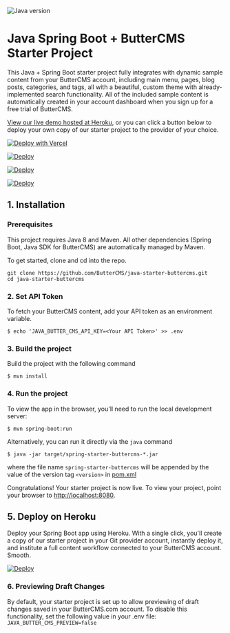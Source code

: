 ![Java version](https://img.shields.io/badge/Java-8-red)

# Java Spring Boot +  ButterCMS Starter Project

This Java + Spring Boot starter project fully integrates with dynamic sample 
content from your ButterCMS account, including main menu, pages, blog posts, 
categories, and tags, all with a beautiful, custom theme with already-implemented 
search functionality. All of the included sample content is automatically created 
in your account dashboard when you sign up for a free trial of ButterCMS.

[View our live demo hosted at Heroku](https://java-starter-buttercms.herokuapp.com/), or you can click a button below
to deploy your own copy of our starter project to the provider of your  choice.

[![Deploy with Vercel](https://vercel.com/button)](https://vercel.com/new/clone?repository-url=https%3A%2F%2Fgithub.com%2Fmartinalbert%2Fjava-starter-buttercms-test/dispatch/workflows/deploy-to-vercel?ref=master&env=JAVA_BUTTER_CMS_API_KEY)

[![Deploy](https://www.herokucdn.com/deploy/button.svg)](https://heroku.com/deploy?template=https://github.com/ButterCMS/java-starter-buttercms&env%5BJAVA_BUTTER_CMS_API_KEY%5D=check%20https://buttercms.com/settings)

[![Deploy](https://www.netlify.com/img/deploy/button.svg)](https://app.netlify.com/start/deploy?repository=https://github.com/martinalbert/java-starter-buttercms-test)
<!-- %23JAVA_BUTTER_CMS_API_KEY=specialuniquevalue -->

[![Deploy](https://developer.stackblitz.com/img/open_in_stackblitz.svg)](https://stackblitz.com/github/martinalbert/java-starter-buttercms-test)

## 1. Installation

### Prerequisites

This project requires Java 8 and Maven. All other dependencies (Spring Boot, Java SDK for ButterCMS) are automatically managed by Maven.

To get started, clone and cd into the repo.

```
git clone https://github.com/ButterCMS/java-starter-buttercms.git
cd java-starter-buttercms
```

### 2. Set API Token

To fetch your ButterCMS content, add your API token as an environment variable.

`$ echo 'JAVA_BUTTER_CMS_API_KEY=<Your API Token>' >> .env`

### 3. Build the project

Build the project with the following command

`$ mvn install`

### 4. Run the project

To view the app in the browser, you'll need to run the local development server:

`$ mvn spring-boot:run`

Alternatively, you can run it directly via the `java` command

`$ java -jar target/spring-starter-buttercms-*.jar`

where the file name `spring-starter-buttercms` will be appended by the value of the version tag `<version>` in [pom.xml](pom.xml)

Congratulations! Your starter project is now live. To view your project, 
point your browser to [http://localhost:8080](http://localhost:8080).

## 5. Deploy on Heroku

Deploy your Spring Boot app using Heroku. With a single click, you'll create a 
copy of our starter project in your Git provider account, instantly deploy it, 
and institute a full content workflow connected to your ButterCMS account. Smooth.

[![Deploy](https://www.herokucdn.com/deploy/button.svg)](https://heroku.com/deploy?template=https://github.com/ButterCMS/java-starter-buttercms&env%5BJAVA_BUTTER_CMS_API_KEY%5D=check%20https://buttercms.com/settings)


### 6. Previewing Draft Changes

By default, your starter project is set up to allow previewing of draft changes 
saved in your ButterCMS.com account. To disable this functionality, set the 
following value in your .env file: `JAVA_BUTTER_CMS_PREVIEW=false`
